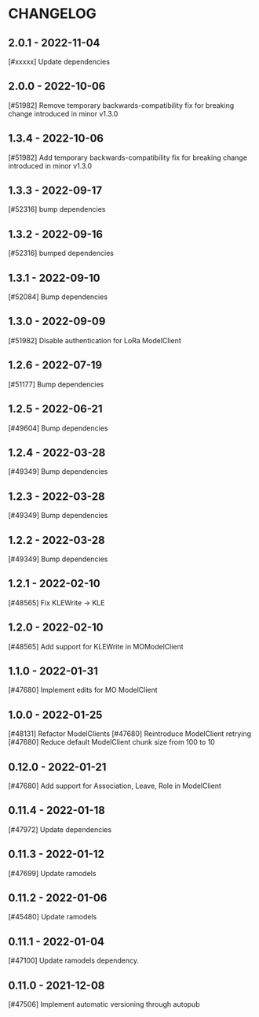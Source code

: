 CHANGELOG
=========

2.0.1 - 2022-11-04
------------------

[#xxxxx] Update dependencies

2.0.0 - 2022-10-06
------------------

[#51982] Remove temporary backwards-compatibility fix for breaking change introduced in minor v1.3.0

1.3.4 - 2022-10-06
------------------

[#51982] Add temporary backwards-compatibility fix for breaking change introduced in minor v1.3.0

1.3.3 - 2022-09-17
------------------

[#52316] bump dependencies

1.3.2 - 2022-09-16
------------------

[#52316] bumped dependencies

1.3.1 - 2022-09-10
------------------

[#52084] Bump dependencies

1.3.0 - 2022-09-09
------------------

[#51982] Disable authentication for LoRa ModelClient

1.2.6 - 2022-07-19
------------------

[#51177] Bump dependencies

1.2.5 - 2022-06-21
------------------

[#49604] Bump dependencies

1.2.4 - 2022-03-28
------------------

[#49349] Bump dependencies

1.2.3 - 2022-03-28
------------------

[#49349] Bump dependencies

1.2.2 - 2022-03-28
------------------

[#49349] Bump dependencies

1.2.1 - 2022-02-10
------------------

[#48565] Fix KLEWrite -> KLE

1.2.0 - 2022-02-10
------------------

[#48565] Add support for KLEWrite in MOModelClient

1.1.0 - 2022-01-31
------------------

[#47680] Implement edits for MO ModelClient

1.0.0 - 2022-01-25
------------------

[#48131] Refactor ModelClients
[#47680] Reintroduce ModelClient retrying
[#47680] Reduce default ModelClient chunk size from 100 to 10

0.12.0 - 2022-01-21
-------------------

[#47680] Add support for Association, Leave, Role in ModelClient

0.11.4 - 2022-01-18
-------------------

[#47972] Update dependencies

0.11.3 - 2022-01-12
-------------------

[#47699] Update ramodels

0.11.2 - 2022-01-06
-------------------

[#45480] Update ramodels

0.11.1 - 2022-01-04
-------------------

[#47100] Update ramodels dependency.

0.11.0 - 2021-12-08
-------------------

[#47506] Implement automatic versioning through autopub
